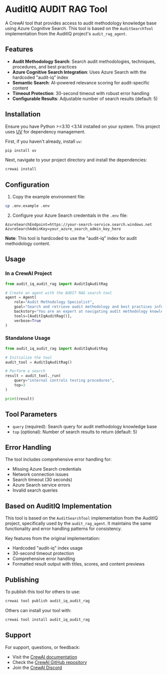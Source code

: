 # AuditIQ AUDIT RAG Tool

A CrewAI tool that provides access to audit methodology knowledge base using Azure Cognitive Search. This tool is based on the `AuditSearchTool` implementation from the AuditIQ project's `audit_rag_agent`.

## Features

- **Audit Methodology Search**: Search audit methodologies, techniques, procedures, and best practices
- **Azure Cognitive Search Integration**: Uses Azure Search with the hardcoded "audit-iq" index
- **Semantic Search**: AI-powered relevance scoring for audit-specific content
- **Timeout Protection**: 30-second timeout with robust error handling
- **Configurable Results**: Adjustable number of search results (default: 5)

## Installation

Ensure you have Python >=3.10 <3.14 installed on your system. This project uses [UV](https://docs.astral.sh/uv/) for dependency management.

First, if you haven't already, install `uv`:

```bash
pip install uv
```

Next, navigate to your project directory and install the dependencies:

```bash
crewai install
```

## Configuration

1. Copy the example environment file:
```bash
cp .env.example .env
```

2. Configure your Azure Search credentials in the `.env` file:
```
AzureSearchEndpoint=https://your-search-service.search.windows.net
AzureSearchAdminKey=your_azure_search_admin_key_here
```

**Note**: This tool is hardcoded to use the "audit-iq" index for audit methodology content.

## Usage

### In a CrewAI Project

```python
from audit_iq_audit_rag import AuditIqAuditRag

# Create an agent with the AUDIT RAG search tool
agent = Agent(
    role="Audit Methodology Specialist",
    goal="Search and retrieve audit methodology and best practices information",
    backstory="You are an expert at navigating audit methodology knowledge bases.",
    tools=[AuditIqAuditRag()],
    verbose=True
)
```

### Standalone Usage

```python
from audit_iq_audit_rag import AuditIqAuditRag

# Initialize the tool
audit_tool = AuditIqAuditRag()

# Perform a search
result = audit_tool._run(
    query="internal controls testing procedures",
    top=3
)

print(result)
```

## Tool Parameters

- `query` (required): Search query for audit methodology knowledge base
- `top` (optional): Number of search results to return (default: 5)

## Error Handling

The tool includes comprehensive error handling for:
- Missing Azure Search credentials
- Network connection issues
- Search timeout (30 seconds)
- Azure Search service errors
- Invalid search queries

## Based on AuditIQ Implementation

This tool is based on the `AuditSearchTool` implementation from the AuditIQ project, specifically used by the `audit_rag_agent`. It maintains the same functionality and error handling patterns for consistency.

Key features from the original implementation:
- Hardcoded "audit-iq" index usage
- 30-second timeout protection  
- Comprehensive error handling
- Formatted result output with titles, scores, and content previews

## Publishing

To publish this tool for others to use:

```bash
crewai tool publish audit_iq_audit_rag
```

Others can install your tool with:

```bash
crewai tool install audit_iq_audit_rag
```

## Support

For support, questions, or feedback:

- Visit the [CrewAI documentation](https://docs.crewai.com)
- Check the [CrewAI GitHub repository](https://github.com/joaomdmoura/crewai)
- Join the [CrewAI Discord](https://discord.com/invite/X4JWnZnxPb)